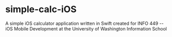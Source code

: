 # simple-calc-iOS
A simple iOS calculator application written in Swift created for INFO 449 -- iOS Mobile Development at the University of Washington Information School
